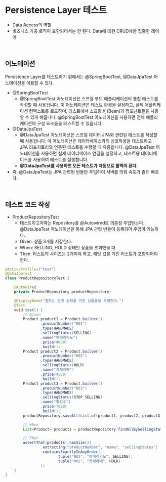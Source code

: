 # Persistence Layer 테스트

 - Data Access의 역할
 - 비즈니스 가공 로직이 포함되어서는 안 된다. Data에 대한 CRUD에만 집중한 레이어

<br/>

## 어노테이션

Persistence Layer를 테스트하기 위해서는 @SpringBootTest, @DataJpaTest 어노테이션을 이용할 수 있다.  
 - @SpringBootTest
    - @SpringBootTest 어노테이션은 스프링 부트 애플리케이션의 통합 테스트를 작성할 때 사용됩니다. 이 어노테이션은 테스트 환경을 설정하고, 실제 애플리케이션 컨텍스트를 로드하며, 테스트에서 스프링 빈(Bean)과 컴포넌트들을 사용할 수 있게 해줍니다. @SpringBootTest 어노테이션을 사용하면 전체 애플리케이션의 구성 요소들을 테스트할 수 있습니다.
 - @DataJpaTest
    - @DataJpaTest 어노테이션은 스프링 데이터 JPA와 관련된 테스트를 작성할 때 사용됩니다. 이 어노테이션은 데이터베이스와의 상호작용을 테스트하고 JPA 리포지토리와 연동된 테스트를 수행할 때 유용합니다. @DataJpaTest 어노테이션을 사용하면 실제 데이터베이스 연결을 설정하고, 테스트용 데이터베이스를 사용하여 테스트를 실행합니다.
    - __@DataJpaTest를 사용하면 모든 테스트가 자동으로 롤백이 된다.__
 - 즉, @DataJpaTest는 JPA 관련된 빈들만 주입하여 서버를 띄워 속도가 좀더 빠르다.

<br/>

## 테스트 코드 작성

 - ProductRepositoryTest
    - 테스트하고자하는 Repository를 @Autowired로 의존성 주입받는다. @DataJpaTest 어노테이션을 통해 JPA 관련 빈들이 등록되어 주입이 가능하다.
    - Given: 상품 3개를 저장한다.
    - When: SELLING, HOLD 상태인 상품을 조회했을 때
    - Then: 리스트의 사이즈는 2개여야 하고, 해당 값을 가진 리스트가 포함되어야 한다.
```Java
@ActiveProfiles("test")
@DataJpaTest
class ProductRepositoryTest {

    @Autowired
    private ProductRepository productRepository;

    @DisplayName("원하는 판매 상태를 가진 상품들을 조회한다.")
    @Test
    void test() {
        // Given
        Product product1 = Product.builder()
                .productNumber("001")
                .type(HANDMADE)
                .sellingStatus(SELLING)
                .name("아메리카노")
                .price(4000)
                .build();
        Product product2 = Product.builder()
                .productNumber("002")
                .type(HANDMADE)
                .sellingStatus(HOLD)
                .name("카페라떼")
                .price(4500)
                .build();
        Product product3 = Product.builder()
                .productNumber("003")
                .type(HANDMADE)
                .sellingStatus(STOP_SELLING)
                .name("팥빙수")
                .price(7000)
                .build();
        productRepository.saveAll(List.of(product1, product2, product3));

        // When
        List<Product> products = productRepository.findAllBySellingStatusIn(List.of(SELLING, HOLD));

        // Then
        assertThat(products).hasSize(2)
                .extracting("productNumber", "name", "sellingStatus")
                .containsExactlyInAnyOrder(
                        tuple("001", "아메리카노", SELLING),
                        tuple("002", "카페라떼", HOLD)
                );
    }
}
```
